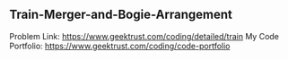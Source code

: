 ## Train-Merger-and-Bogie-Arrangement
Problem Link: https://www.geektrust.com/coding/detailed/train
My Code Portfolio: https://www.geektrust.com/coding/code-portfolio
